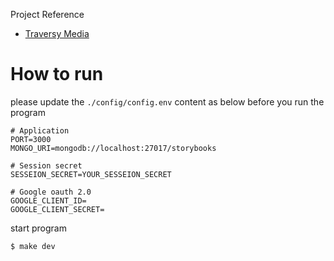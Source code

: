 Project Reference

- [Traversy Media][traversy_media]

# How to run

please update the `./config/config.env` content as below before you run the program

```properties
# Application
PORT=3000
MONGO_URI=mongodb://localhost:27017/storybooks

# Session secret
SESSEION_SECRET=YOUR_SESSEION_SECRET

# Google oauth 2.0
GOOGLE_CLIENT_ID=
GOOGLE_CLIENT_SECRET=

```

start program

```bash
$ make dev
```

<!-- Reference -->

[traversy_media]: https://www.youtube.com/watch?v=SBvmnHTQIPY
[gcp]: https://console.cloud.google.com/
